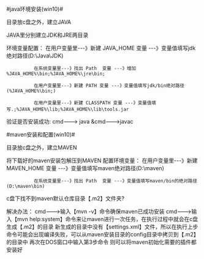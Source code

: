 #java环境安装(win10)#

目录放c盘之外，建立JAVA

JAVA里分别建立JDK和JRE两目录

环境变量配置： 
              在用户变量里---》新建 JAVA_HOME 变量 ---》变量值填写jdk绝对路径(D:\Java\JDK)
              
              在系统变量里---》找出 Path  变量 ---》增加 %JAVA_HOME%\bin;%JAVA_HOME%\jre\bin;
              
              在用户变量里---》新建 PATH 变量 ---》变量值填写jdk/bin绝对路径(%JAVA_HOME%\bin;)
              
              在用户变量里---》新建 CLASSPATH 变量 ---》变量值填写.;%JAVA_HOME%\lib;%JAVA_HOME%\lib\tools.jar
              
              
验证是否安装成功: cmd---> java  &cmd--->javac             



#maven安装和配置(win10)#


目录放c盘之外，建立MAVEN

将下载好的maven安装包解压到MAVEN
配置环境变量： 
              在用户变量里---》新建 MAVEN_HOME 变量 ---》变量值填写maven绝对路径(D:\maven)

              在系统变量里---》找出 Path  变量 ---》变量值填写maven/bin的绝对路径(D:\maven\bin) 
              

 c盘下找不到maven默认仓库目录【.m2】文件夹?
 
 解决办法：
 cmd--->输入【mvn -v】命令确保maven已成功安装
 cmd--->输入【mvn help:system】命令来让maven进行一次任务，在执行过程中就会在c盘生成【.m2】的目录
 新生成的目录中没有【settings.xml】文件，所以在执行上步命令可能会出现编译失败，可以从maven安装目录的config目录中拷贝到【.m2】的目录中
 再次在DOS窗口中输入第3步命令 则可以将maven初始化需要的插件都安装好

 
 
